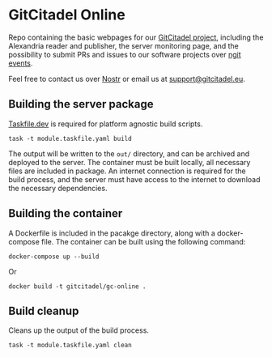 
# GitCitadel Online

Repo containing the basic webpages for our [GitCitadel project](https://github.com/ShadowySupercode), including the Alexandria reader and publisher, the server monitoring page, and the possibility to submit PRs and issues to our software projects over [ngit events](https://gitcitadel.eu/ngit).

Feel free to contact us over [Nostr](https://nosta.me/nprofile1qqsggm4l0xs23qfjwnkfwf6fqcs66s3lz637gaxhl4nwd2vtle8rnfqprfmhxue69uhhg6r9vehhyetnwshxummnw3erztnrdaksz8mhwden5te0dehhxarj9ejkjmn4dej85ampdeaxjeewwdcxzcm9j3xeaa) or email us at [support@gitcitadel.eu](mailto:support@gitcitadel.eu).

## Building the server package

[Taskfile.dev](https://taskfile.dev/install) is required for platform agnostic build scripts. 

``` shell
task -t module.taskfile.yaml build
```
The output will be written to the `out/` directory, and can be archived and deployed to the server. The container must be built locally, all necessary files are included in package. An internet connection is required for the build process, and the server must have access to the internet to download the necessary dependencies.

## Building the container
A Dockerfile is included in the pacakge directory, along with a docker-compose file. The container can be built using the following command:

``` shell
docker-compose up --build
```
Or
``` shell
docker build -t gitcitadel/gc-online .
```

## Build cleanup

Cleans up the output of the build process.
``` shell
task -t module.taskfile.yaml clean
```